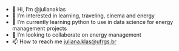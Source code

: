 - 👋 Hi, I’m @julianaklas
- 👀 I’m interested in learning, traveling, cinema and energy
- 🌱 I’m currently learning python to use in data science for energy management projects
- 💞️ I’m looking to collaborate on energy management
- 📫 How to reach me juliana.klas@ufrgs.br

<!---
julianaklas/julianaklas is a ✨ special ✨ repository because its `README.md` (this file) appears on your GitHub profile.
You can click the Preview link to take a look at your changes.
--->
